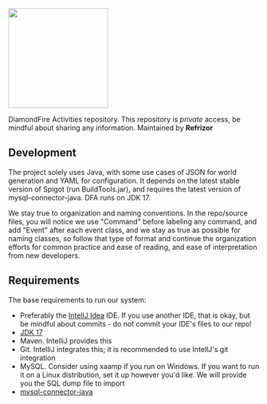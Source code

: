 <img src="https://user-images.githubusercontent.com/45441561/164153001-a89c287f-0595-40d8-ba4d-6e3f72b2a874.png" height="200" width="200">

DiamondFire Activities repository. This repository is *private* access, be mindful about sharing any information. Maintained by **Refrizor**


## Development
The project solely uses Java, with some use cases of JSON for world generation and YAML for configuration. It depends on the latest stable version of Spigot (run BuildTools.jar), and requires the latest version of mysql-connector-java. DFA runs on JDK 17.

We stay true to organization and naming conventions. In the repo/source files, you will notice we use "Command" before labeling any command, and add "Event" after each event class, and we stay as true as possible for naming classes, so follow that type of format and continue the organization efforts for common practice and ease of reading, and ease of interpretation from new developers.

## Requirements
The base requirements to run our system:
- Preferably the <a href="https://www.jetbrains.com/idea/">IntellJ Idea</a> IDE. If you use another IDE, that is okay, but be mindful about commits - do not commit your IDE's files to our repo!
- <a href="https://www.oracle.com/java/technologies/javase/jdk17-archive-downloads.html?msclkid=7537580dc06611ecbbbf36e60c7ef60d">JDK 17</a>
- Maven. IntelliJ provides this
- Git. IntelliJ integrates this; it is recommended to use IntellJ's git integration
- MySQL. Consider using xaamp if you run on Windows. If you want to run it on a Linux distribution, set it up however you'd like. We will provide you the SQL dump file to import
- <a href="https://mvnrepository.com/artifact/mysql/mysql-connector-java">mysql-connector-java</a>
